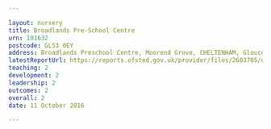 ```yaml
---

layout: nursery
title: Broadlands Pre-School Centre
urn: 101632
postcode: GL53 0EY
address: Broadlands Preschool Centre, Moorend Grove, CHELTENHAM, Gloucestershire, GL53 0EY
latestReportUrl: https://reports.ofsted.gov.uk/provider/files/2603705/urn/101632.pdf
teaching: 2
development: 2
leadership: 2
outcomes: 2
overall: 2
date: 11 October 2016

---
```

